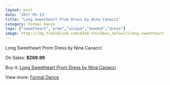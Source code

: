 ```yaml
---
layout: post
date: '2017-05-13'
title: "Long Sweetheart Prom Dress by Nina Canacci"
category: Formal Dance
tags: ["sweetheart","prom","unique","beaded","dress"]
image: http://img.transblink.com/6916-thickbox_default/long-sweetheart-prom-dress-by-nina-canacci.jpg
---
```

Long Sweetheart Prom Dress by Nina Canacci

On Sales: **$269.99**
<a href="https://www.transblink.com/en/formal-dance/2242-long-sweetheart-prom-dress-by-nina-canacci.html"><amp-img layout="responsive" width="600" height="600" src="//img.transblink.com/6916-thickbox_default/long-sweetheart-prom-dress-by-nina-canacci.jpg" alt="Long Sweetheart Prom Dress by Nina Canacci 0" /></a>
<a href="https://www.transblink.com/en/formal-dance/2242-long-sweetheart-prom-dress-by-nina-canacci.html"><amp-img layout="responsive" width="600" height="600" src="//img.transblink.com/6917-thickbox_default/long-sweetheart-prom-dress-by-nina-canacci.jpg" alt="Long Sweetheart Prom Dress by Nina Canacci 1" /></a>

Buy it: [Long Sweetheart Prom Dress by Nina Canacci](https://www.transblink.com/en/formal-dance/2242-long-sweetheart-prom-dress-by-nina-canacci.html "Long Sweetheart Prom Dress by Nina Canacci")

View more: [Formal Dance](https://www.transblink.com/en/6-formal-dance "Formal Dance")